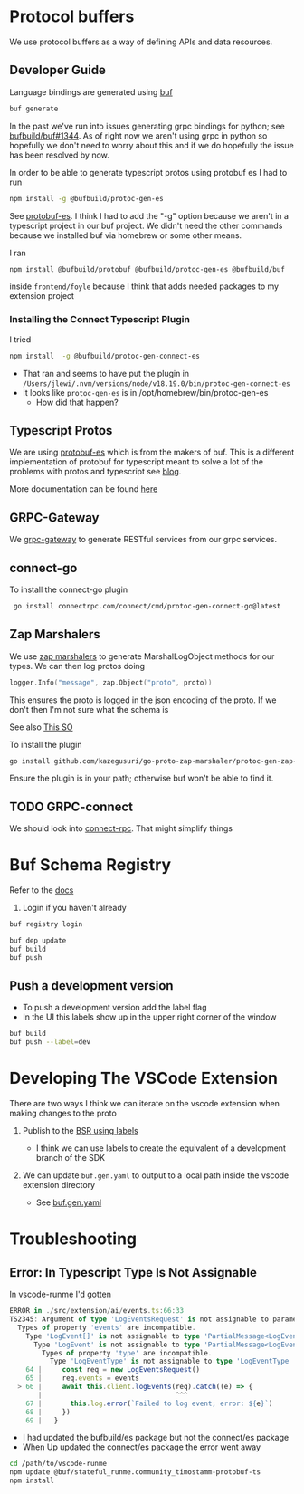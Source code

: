 # Protocol buffers

We use protocol buffers as a way of defining APIs and data resources.

## Developer Guide

Language bindings are generated using [buf](https://buf.build/docs/introduction)

```sh {"id":"01J2H55T7BEVFCJV9A9QX55FTR"}
buf generate
```

In the past we've run into issues generating grpc bindings for python;
see [bufbuild/buf#1344](https://github.com/bufbuild/buf/issues/1344). As of right
now we aren't using grpc in python so hopefully we don't need to worry about this and
if we do hopefully the issue has been resolved by now.

In order to be able to generate typescript protos using protobuf es I had to run

```sh {"id":"01J2H55T7BEVFCJV9A9VN0YK7G"}
npm install -g @bufbuild/protoc-gen-es 
```

See [protobuf-es](https://github.com/bufbuild/protobuf-es). I think I had to add the "-g" option because we aren't
in a typescript project in our buf project. We didn't need the other commands because we installed buf via
homebrew or some other means.

I ran

```bash {"id":"01J2H55T7BEVFCJV9A9Y1VSEVA"}
npm install @bufbuild/protobuf @bufbuild/protoc-gen-es @bufbuild/buf
```

inside `frontend/foyle` because I think that adds needed packages to my extension project

### Installing the Connect Typescript Plugin

I tried

```bash {"id":"01J2H5K0PBVEZ8SJ5KBPET0M88"}
npm install  -g @bufbuild/protoc-gen-connect-es
```

* That ran and seems to have put the plugin in `/Users/jlewi/.nvm/versions/node/v18.19.0/bin/protoc-gen-connect-es`
* It looks like `protoc-gen-es` is in /opt/homebrew/bin/protoc-gen-es
   * How did that happen?

## Typescript Protos

We are using [protobuf-es](https://github.com/bufbuild/protobuf-es)  which is from the makers of buf.
This is a different implementation of protobuf  for typescript meant to solve a lot of the problems with protos
and typescript see [blog](https://buf.build/blog/protobuf-es-the-protocol-buffers-typescript-javascript-runtime-we-all-deserve).

More documentation can be found [here](https://github.com/bufbuild/protobuf-es/blob/main/docs/generated_code.md)

## GRPC-Gateway

We [grpc-gateway](https://grpc-ecosystem.github.io/grpc-gateway/) to generate RESTful services from our grpc services.

## connect-go

To install the connect-go plugin

```sh {"id":"01J2H55T7BEVFCJV9AA06C6GR5"}
 go install connectrpc.com/connect/cmd/protoc-gen-connect-go@latest
```

## Zap Marshalers

We use [zap marshalers](https://pkg.go.dev/go.uber.org/zap#hdr-JSON) to generate MarshalLogObject methods for our types.
We can then log protos doing

```go {"id":"01J2H55T7BEVFCJV9AA1SB6ACP"}
logger.Info("message", zap.Object("proto", proto))
```

This ensures the proto is logged in the json encoding of the proto. If we don't then I'm not sure what the schema is

See also [This SO](https://stackoverflow.com/questions/68411821/correctly-log-protobuf-messages-as-unescaped-json-with-zap-logger)

To install the plugin

```bash {"id":"01J2H55T7BEVFCJV9AA5QCWGPX"}
go install github.com/kazegusuri/go-proto-zap-marshaler/protoc-gen-zap-marshaler@latest
```

Ensure the plugin is in your path; otherwise buf won't be able to find it.

## TODO GRPC-connect

We should look into [connect-rpc](https://connectrpc.com/). That might simplify things

# Buf Schema Registry

Refer to the [docs](https://buf.build/docs/bsr/module/publish#module-and-repository-setup)

1. Login if you haven't already

```bash {"id":"01J463MR2W87MNYGHKV6XANBM7"}
buf registry login
```

```bash {"id":"01J464214VYQ224BYDJZEQFAGQ"}
buf dep update
buf build
buf push

```

## Push a development version

* To push a development version add the label flag
* In the UI this labels show up in the upper right corner of the window

```bash {"id":"01J6CP47NS6RA0MXEME8CX5AFV"}
buf build
buf push --label=dev
```

# Developing The VSCode Extension

There are two ways I think we can iterate on the vscode extension when making changes to the proto

1. Publish to the [BSR using labels](https://buf.build/docs/bsr/module/publish#pushing-from-a-local-workspace)

   * I think we can use labels to create the equivalent of a development branch of the SDK

2. We can update `buf.gen.yaml` to output to a local path inside the vscode extension directory

   * See [buf.gen.yaml](https://github.com/jlewi/foyle/blob/9663fb81a36ab63876c33873cf4726dc8ef80092/protos/buf.gen.yaml#L28)

# Troubleshooting

## Error: In Typescript Type Is Not Assignable

In vscode-runme I'd gotten

```ts {"id":"01J6FX93E4T2E0TPG5KX7GBT1Q"}
ERROR in ./src/extension/ai/events.ts:66:33
TS2345: Argument of type 'LogEventsRequest' is not assignable to parameter of type 'PartialMessage<LogEventsRequest>'.
  Types of property 'events' are incompatible.
    Type 'LogEvent[]' is not assignable to type 'PartialMessage<LogEvent>[]'.
      Type 'LogEvent' is not assignable to type 'PartialMessage<LogEvent>'.
        Types of property 'type' are incompatible.
          Type 'LogEventType' is not assignable to type 'LogEventType | undefined'.
    64 |     const req = new LogEventsRequest()
    65 |     req.events = events
  > 66 |     await this.client.logEvents(req).catch((e) => {
       |                                 ^^^
    67 |       this.log.error(`Failed to log event; error: ${e}`)
    68 |     })
    69 |   }

```

* I had updated the bufbuild/es package but not the connect/es package
* When Up updated the connect/es package the error went away

```bash {"id":"01J6CQT3CYQ76FRD1GX258JAW2"}
cd /path/to/vscode-runme
npm update @buf/stateful_runme.community_timostamm-protobuf-ts
npm install
```